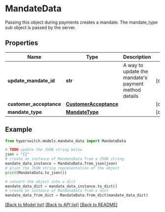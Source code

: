 # MandateData

Passing this object during payments creates a mandate. The mandate_type sub object is passed by the server.

## Properties

Name | Type | Description | Notes
------------ | ------------- | ------------- | -------------
**update_mandate_id** | **str** | A way to update the mandate&#39;s payment method details | [optional] 
**customer_acceptance** | [**CustomerAcceptance**](CustomerAcceptance.md) |  | [optional] 
**mandate_type** | [**MandateType**](MandateType.md) |  | [optional] 

## Example

```python
from hyperswitch.models.mandate_data import MandateData

# TODO update the JSON string below
json = "{}"
# create an instance of MandateData from a JSON string
mandate_data_instance = MandateData.from_json(json)
# print the JSON string representation of the object
print(MandateData.to_json())

# convert the object into a dict
mandate_data_dict = mandate_data_instance.to_dict()
# create an instance of MandateData from a dict
mandate_data_from_dict = MandateData.from_dict(mandate_data_dict)
```
[[Back to Model list]](../README.md#documentation-for-models) [[Back to API list]](../README.md#documentation-for-api-endpoints) [[Back to README]](../README.md)



